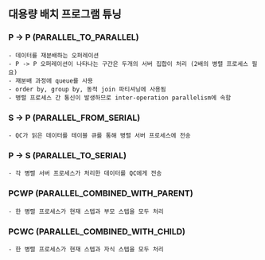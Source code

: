 ## 대용량 배치 프로그램 튜닝
### P -> P (PARALLEL_TO_PARALLEL)
    - 데이터를 재분배하는 오퍼레이션
    - P -> P 오퍼레이션이 나타나는 구간은 두개의 서버 집합이 처리 (2배의 병렬 프로세스 필요)
    - 재분배 과정에 queue를 사용
    - order by, group by, 동적 join 파티셔닝에 사용됨
    - 병렬 프로세스 간 통신이 발생하므로 inter-operation parallelism에 속함
### S -> P (PARALLEL_FROM_SERIAL)
    - QC가 읽은 데이터를 테이블 큐를 통해 병렬 서버 프로세스에 전송
### P -> S (PARALLEL_TO_SERIAL)
    - 각 병렬 서버 프로세스가 처리한 데이터를 QC에게 전송
### PCWP (PARALLEL_COMBINED_WITH_PARENT)
    - 한 병렬 프로세스가 현재 스텝과 부모 스텝을 모두 처리
### PCWC (PARALLEL_COMBINED_WITH_CHILD)
    - 한 병렬 프로세스가 현재 스텝과 자식 스텝을 모두 처리
    